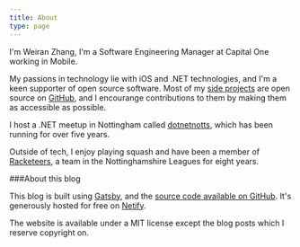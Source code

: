 ```yaml
---
title: About
type: page
---
```


I'm Weiran Zhang, I'm a Software Engineering Manager at Capital One working in Mobile.

My passions in technology lie with iOS and .NET technologies, and I'm a keen supporter of open source software. Most of my [side projects](/projects) are open source on [GitHub](https://github.com/weiran), and I encourange contributions to them by making them as accessible as possible.

I host a .NET meetup in Nottingham called [dotnetnotts](https://www.meetup.com/dotnetnotts/), which has been running for over five years. 

Outside of tech, I enjoy playing squash and have been a member of [Racketeers](http://notts-squash.co.uk/results.html?table=teams&idd=1468), a team in the Nottinghamshire Leagues for eight years. 

###About this blog

This blog is built using [Gatsby](https://www.gatsbyjs.org), and the [source code available on GitHub](https://github.com/weiran/weiran.co). It's generously hosted for free on [Netify](https://www.netlify.com).

The website is available under a MIT license except the blog posts which I reserve copyright on.